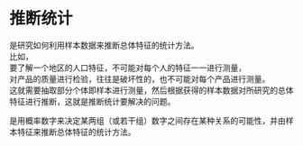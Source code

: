 # 推断统计

是研究如何利用样本数据来推断总体特征的统计方法。  
比如，  
要了解一个地区的人口特征，不可能对每个人的特征一一进行测量，  
对产品的质量进行检验，往往是破坏性的，也不可能对每个产品进行测量。  
这就需要抽取部分个体即样本进行测量，然后根据获得的样本数据对所研究的总体特征进行推断，这就是推断统计要解决的问题。  

是用概率数字来决定某两组（或若干组）数字之间存在某种关系的可能性，并由样本特征来推断总体特征的统计方法。  

